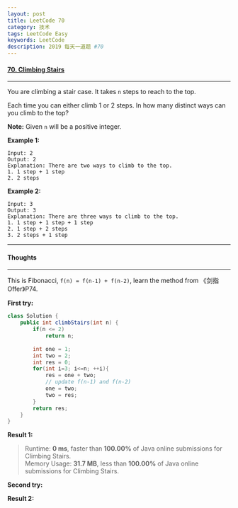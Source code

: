 ```yaml
---
layout: post
title: LeetCode 70
category: 技术
tags: LeetCode Easy
keywords: LeetCode
description: 2019 每天一道题 #70
---
```


#### [70. Climbing Stairs](https://leetcode.com/problems/climbing-stairs/)
---
You are climbing a stair case. It takes `n` steps to reach to the top.

Each time you can either climb 1 or 2 steps. In how many distinct ways can you climb to the top?

**Note:** Given `n` will be a positive integer.

**Example 1:**
```
Input: 2
Output: 2
Explanation: There are two ways to climb to the top.
1. 1 step + 1 step
2. 2 steps
```
**Example 2:**
```
Input: 3
Output: 3
Explanation: There are three ways to climb to the top.
1. 1 step + 1 step + 1 step
2. 1 step + 2 steps
3. 2 steps + 1 step
```
---
#### Thoughts
---
This is Fibonacci, `f(n) = f(n-1) + f(n-2)`, learn the method from 《剑指Offer》P74.

**First try:**
```Java
class Solution {
    public int climbStairs(int n) {
        if(n <= 2)
            return n;
        
        int one = 1;
        int two = 2;
        int res = 0;
        for(int i=3; i<=n; ++i){
            res = one + two;
            // update f(n-1) and f(n-2)
            one = two;
            two = res;
        }
        return res;
    }
}
```

**Result 1:**
> Runtime: **0 ms**, faster than **100.00%** of Java online submissions for Climbing Stairs.  
Memory Usage: **31.7 MB**, less than **100.00%** of Java online submissions for Climbing Stairs.

**Second try:**


**Result 2:**

